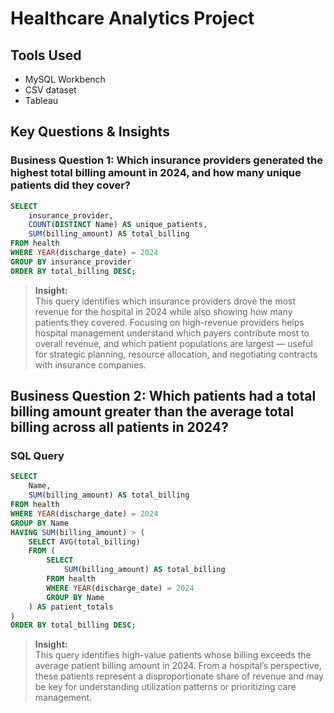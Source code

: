 # Healthcare Analytics Project

## Tools Used
- MySQL Workbench
- CSV dataset
- Tableau

## Key Questions & Insights

### Business Question 1: Which insurance providers generated the highest total billing amount in 2024, and how many unique patients did they cover?

```sql
SELECT 
    insurance_provider,
    COUNT(DISTINCT Name) AS unique_patients,
    SUM(billing_amount) AS total_billing
FROM health
WHERE YEAR(discharge_date) = 2024
GROUP BY insurance_provider
ORDER BY total_billing DESC;
```

> **Insight:**  
> This query identifies which insurance providers drove the most revenue for the hospital in 2024 while also showing how many patients they covered. Focusing on high-revenue providers helps hospital management understand which payers contribute most to overall revenue, and which patient populations are largest — useful for strategic planning, resource allocation, and negotiating contracts with insurance companies.

## Business Question 2: Which patients had a total billing amount greater than the average total billing across all patients in 2024?

### SQL Query
```sql
SELECT 
    Name,
    SUM(billing_amount) AS total_billing
FROM health
WHERE YEAR(discharge_date) = 2024
GROUP BY Name
HAVING SUM(billing_amount) > (
    SELECT AVG(total_billing)
    FROM (
        SELECT 
            SUM(billing_amount) AS total_billing
        FROM health
        WHERE YEAR(discharge_date) = 2024
        GROUP BY Name
    ) AS patient_totals
)
ORDER BY total_billing DESC;
```

> **Insight:**  
> This query identifies high-value patients whose billing exceeds the average patient billing amount in 2024. From a hospital’s perspective, these patients represent a disproportionate share of revenue and may be key for understanding utilization patterns or prioritizing care management.
